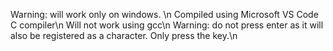 Warning: will work only on windows. \n
Compiled using Microsoft VS Code C compiler\n
Will not work using gcc\n
Warning: do not press enter as it will also be registered as a character. Only press the key.\n
